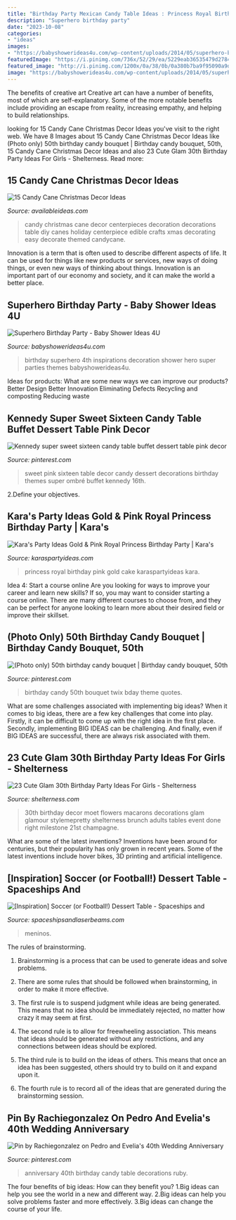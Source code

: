 ```yaml
---
title: "Birthday Party Mexican Candy Table Ideas : Princess Royal Birthday Pink Gold Cake Karaspartyideas Kara"
description: "Superhero birthday party"
date: "2023-10-08"
categories:
- "ideas"
images:
- "https://babyshowerideas4u.com/wp-content/uploads/2014/05/superhero-birthday-party-super-hero-decoration-inspirations-682x1024.jpg"
featuredImage: "https://i.pinimg.com/736x/52/29/ea/5229eab36535479d27848701db6a746a--th-wedding-anniversary-parents-anniversary.jpg"
featured_image: "http://i.pinimg.com/1200x/0a/38/0b/0a380b7ba9f95090a9dec03065714378.jpg"
image: "https://babyshowerideas4u.com/wp-content/uploads/2014/05/superhero-birthday-party-super-hero-decoration-inspirations-682x1024.jpg"
---
```



The benefits of creative art
Creative art can have a number of benefits, most of which are self-explanatory. Some of the more notable benefits include providing an escape from reality, increasing empathy, and helping to build relationships.

	

		
looking for 15 Candy Cane Christmas Decor Ideas you've visit to the right web. We have 8 Images about 15 Candy Cane Christmas Decor Ideas like (Photo only) 50th birthday candy bouquet | Birthday candy bouquet, 50th, 15 Candy Cane Christmas Decor Ideas and also 23 Cute Glam 30th Birthday Party Ideas For Girls - Shelterness. Read more:
		
    
## 15 Candy Cane Christmas Decor Ideas

<img loading=lazy src="http://availableideas.com/wp-content/uploads/2015/09/candy-cane-decor.jpg" onerror="this.onerror=null;this.src='https://tse3.mm.bing.net/th?id=OIP.aXBrNw0lD1zbKdEGNKitWgHaKx&amp;pid=15.1';" alt="15 Candy Cane Christmas Decor Ideas">

_Source: availableideas.com_

>candy christmas cane decor centerpieces decoration decorations table diy canes holiday centerpiece edible crafts xmas decorating easy decorate themed candycane. 

	

Innovation is a term that is often used to describe different aspects of life. It can be used for things like new products or services, new ways of doing things, or even new ways of thinking about things. Innovation is an important part of our economy and society, and it can make the world a better place.

    
## Superhero Birthday Party - Baby Shower Ideas 4U

<img loading=lazy src="https://babyshowerideas4u.com/wp-content/uploads/2014/05/superhero-birthday-party-super-hero-decoration-inspirations-682x1024.jpg" onerror="this.onerror=null;this.src='https://tse4.mm.bing.net/th?id=OIP.i5OYjpm5EVl3YmclZJTxBAHaLH&amp;pid=15.1';" alt="Superhero Birthday Party - Baby Shower Ideas 4U">

_Source: babyshowerideas4u.com_

>birthday superhero 4th inspirations decoration shower hero super parties themes babyshowerideas4u. 

	

Ideas for products: What are some new ways we can improve our products?
Better Design
Better Innovation
Eliminating Defects
Recycling and composting
Reducing waste

    
## Kennedy Super Sweet Sixteen Candy Table Buffet Dessert Table Pink Decor

<img loading=lazy src="https://i.pinimg.com/736x/48/43/a2/4843a248752171527308451533a586ca.jpg" onerror="this.onerror=null;this.src='https://tse4.mm.bing.net/th?id=OIP.uY9EmWJHvnQ1w_ycyOntFAHaHa&amp;pid=15.1';" alt="Kennedy super sweet sixteen candy table buffet dessert table pink decor">

_Source: pinterest.com_

>sweet pink sixteen table decor candy dessert decorations birthday themes super ombré buffet kennedy 16th. 

	

2.Define your objectives.

    
## Kara&#039;s Party Ideas Gold &amp; Pink Royal Princess Birthday Party | Kara&#039;s

<img loading=lazy src="https://karaspartyideas.com/wp-content/uploads/2016/11/Royal-Princess-Birthday-Party-via-Karas-Party-Ideas-KarasPartyIdeas.com8_.jpeg" onerror="this.onerror=null;this.src='https://tse3.mm.bing.net/th?id=OIP.l1jMnq7S3YPnGCQLLEr0XAHaLG&amp;pid=15.1';" alt="Kara&#039;s Party Ideas Gold &amp; Pink Royal Princess Birthday Party | Kara&#039;s">

_Source: karaspartyideas.com_

>princess royal birthday pink gold cake karaspartyideas kara. 

	

Idea 4: Start a course online
Are you looking for ways to improve your career and learn new skills? If so, you may want to consider starting a course online. There are many different courses to choose from, and they can be perfect for anyone looking to learn more about their desired field or improve their skillset.

    
## (Photo Only) 50th Birthday Candy Bouquet | Birthday Candy Bouquet, 50th

<img loading=lazy src="http://i.pinimg.com/1200x/0a/38/0b/0a380b7ba9f95090a9dec03065714378.jpg" onerror="this.onerror=null;this.src='https://tse2.mm.bing.net/th?id=OIP.o8pur98Q6WBmNJYUxDFESAHaJ4&amp;pid=15.1';" alt="(Photo only) 50th birthday candy bouquet | Birthday candy bouquet, 50th">

_Source: pinterest.com_

>birthday candy 50th bouquet twix bday theme quotes. 

	

What are some challenges associated with implementing big ideas?
When it comes to big ideas, there are a few key challenges that come into play. Firstly, it can be difficult to come up with the right idea in the first place. Secondly, implementing BIG IDEAS can be challenging. And finally, even if BIG IDEAS are successful, there are always risk associated with them.

    
## 23 Cute Glam 30th Birthday Party Ideas For Girls - Shelterness

<img loading=lazy src="http://i.shelterness.com/2017/02/20-Moet-macarons-and-flowers-for-30th-birthday-party-decor.jpg" onerror="this.onerror=null;this.src='https://tse1.mm.bing.net/th?id=OIP.6OuU0XQCU2lfAIESgaV98AHaLG&amp;pid=15.1';" alt="23 Cute Glam 30th Birthday Party Ideas For Girls - Shelterness">

_Source: shelterness.com_

>30th birthday decor moet flowers macarons decorations glam glamour stylemepretty shelterness brunch adults tables event done right milestone 21st champagne. 

	

What are some of the latest inventions?
Inventions have been around for centuries, but their popularity has only grown in recent years. Some of the latest inventions include hover bikes, 3D printing and artificial intelligence.

    
## [Inspiration] Soccer (or Football!) Dessert Table - Spaceships And

<img loading=lazy src="https://spaceshipsandlaserbeams.com/wp-content/uploads/2015/09/soccer_football_dessert_table_favor_bags.jpg" onerror="this.onerror=null;this.src='https://tse4.mm.bing.net/th?id=OIP.HMB_mFYna0c4aCiIxYTMbwHaGx&amp;pid=15.1';" alt="[Inspiration] Soccer (or Football!) Dessert Table - Spaceships and">

_Source: spaceshipsandlaserbeams.com_

>meninos. 

	

The rules of brainstorming.
1. Brainstorming is a process that can be used to generate ideas and solve problems.
2. There are some rules that should be followed when brainstorming, in order to make it more effective.

3. The first rule is to suspend judgment while ideas are being generated. This means that no idea should be immediately rejected, no matter how crazy it may seem at first.

4. The second rule is to allow for freewheeling association. This means that ideas should be generated without any restrictions, and any connections between ideas should be explored.

5. The third rule is to build on the ideas of others. This means that once an idea has been suggested, others should try to build on it and expand upon it.

6. The fourth rule is to record all of the ideas that are generated during the brainstorming session.

    
## Pin By Rachiegonzalez On Pedro And Evelia&#039;s 40th Wedding Anniversary

<img loading=lazy src="https://i.pinimg.com/736x/52/29/ea/5229eab36535479d27848701db6a746a--th-wedding-anniversary-parents-anniversary.jpg" onerror="this.onerror=null;this.src='https://tse3.mm.bing.net/th?id=OIP.lVVuM5et7Vw0CimwrGj6FAHaJ3&amp;pid=15.1';" alt="Pin by Rachiegonzalez on Pedro and Evelia&#039;s 40th Wedding Anniversary">

_Source: pinterest.com_

>anniversary 40th birthday candy table decorations ruby. 

	

The four benefits of big ideas: How can they benefit you?
1.Big ideas can help you see the world in a new and different way.
2.Big ideas can help you solve problems faster and more effectively.
3.Big ideas can change the course of your life.

